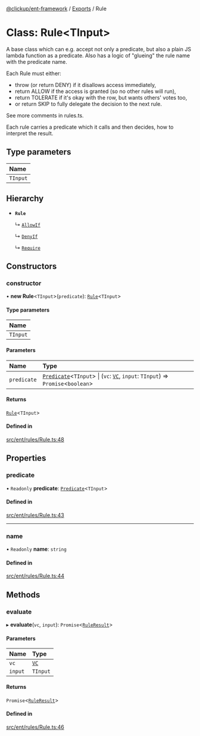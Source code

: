 [@clickup/ent-framework](../README.md) / [Exports](../modules.md) / Rule

# Class: Rule\<TInput\>

A base class which can e.g. accept not only a predicate, but also a plain JS
lambda function as a predicate. Also has a logic of "glueing" the rule name
with the predicate name.

Each Rule must either:
- throw (or return DENY) if it disallows access immediately,
- return ALLOW if the access is granted (so no other rules will run),
- return TOLERATE if it's okay with the row, but wants others' votes too,
- or return SKIP to fully delegate the decision to the next rule.

See more comments in rules.ts.

Each rule carries a predicate which it calls and then decides, how to
interpret the result.

## Type parameters

| Name |
| :------ |
| `TInput` |

## Hierarchy

- **`Rule`**

  ↳ [`AllowIf`](AllowIf.md)

  ↳ [`DenyIf`](DenyIf.md)

  ↳ [`Require`](Require.md)

## Constructors

### constructor

• **new Rule**\<`TInput`\>(`predicate`): [`Rule`](Rule.md)\<`TInput`\>

#### Type parameters

| Name |
| :------ |
| `TInput` |

#### Parameters

| Name | Type |
| :------ | :------ |
| `predicate` | [`Predicate`](../interfaces/Predicate.md)\<`TInput`\> \| (`vc`: [`VC`](VC.md), `input`: `TInput`) => `Promise`\<`boolean`\> |

#### Returns

[`Rule`](Rule.md)\<`TInput`\>

#### Defined in

[src/ent/rules/Rule.ts:48](https://github.com/clickup/ent-framework/blob/master/src/ent/rules/Rule.ts#L48)

## Properties

### predicate

• `Readonly` **predicate**: [`Predicate`](../interfaces/Predicate.md)\<`TInput`\>

#### Defined in

[src/ent/rules/Rule.ts:43](https://github.com/clickup/ent-framework/blob/master/src/ent/rules/Rule.ts#L43)

___

### name

• `Readonly` **name**: `string`

#### Defined in

[src/ent/rules/Rule.ts:44](https://github.com/clickup/ent-framework/blob/master/src/ent/rules/Rule.ts#L44)

## Methods

### evaluate

▸ **evaluate**(`vc`, `input`): `Promise`\<[`RuleResult`](../interfaces/RuleResult.md)\>

#### Parameters

| Name | Type |
| :------ | :------ |
| `vc` | [`VC`](VC.md) |
| `input` | `TInput` |

#### Returns

`Promise`\<[`RuleResult`](../interfaces/RuleResult.md)\>

#### Defined in

[src/ent/rules/Rule.ts:46](https://github.com/clickup/ent-framework/blob/master/src/ent/rules/Rule.ts#L46)

